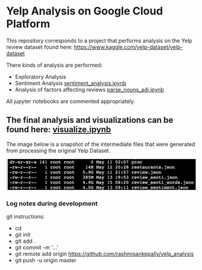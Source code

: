# Yelp Analysis on Google Cloud Platform

This repository corresponds to a project that performs analysis on the Yelp review dataset found here: https://www.kaggle.com/yelp-dataset/yelp-dataset

There kinds of analysis are performed:
* Exploratory Analysis
* Sentiment Analysis [sentiment_analysis.ipynb](https://github.com/rashmisankepally/yelp_analysis/blob/master/sentiment_anslysis.ipynb)
* Analysis of factors affecting reviews [parse_nouns_adj.ipynb](https://github.com/rashmisankepally/yelp_analysis/blob/master/parse_nouns_adj.ipynb)

All jupyter notebooks are commented appropriately. 

## The final analysis and visualizations can be found here: [visualize.ipynb](https://github.com/rashmisankepally/yelp_analysis/blob/master/Visualize.ipynb)

The image below is a snapshot of the intermediate files that were generated from processing the original Yelp Dataset.

![File Size](https://github.com/rashmisankepally/yelp_analysis/blob/master/FileSizes.png)



### Log notes during development
git instructions:
- cd <folder on GCP instance>
- git init
- git add .
- git commit -m '...'
- git remote add origin https://github.com/rashmisankepally/yelp_analysis
- git push -u origin master
 <type uname and pwd>


